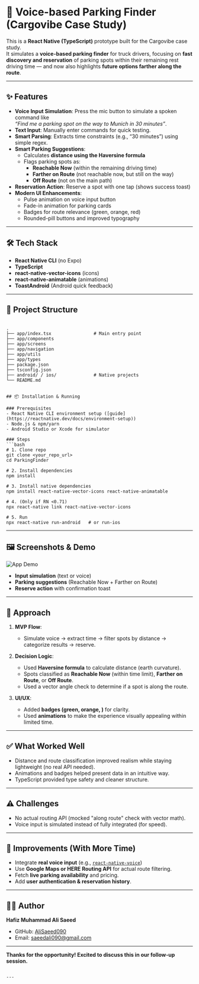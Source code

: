 # 🚛 Voice-based Parking Finder (Cargovibe Case Study)

This is a **React Native (TypeScript)** prototype built for the Cargovibe case study.  
It simulates a **voice-based parking finder** for truck drivers, focusing on **fast discovery and reservation** of parking spots within their remaining rest driving time — and now also highlights **future options farther along the route**.

---

## ✨ Features

- **Voice Input Simulation**: Press the mic button to simulate a spoken command like  
  _“Find me a parking spot on the way to Munich in 30 minutes”_.
- **Text Input**: Manually enter commands for quick testing.
- **Smart Parsing**: Extracts time constraints (e.g., “30 minutes”) using simple regex.
- **Smart Parking Suggestions**:
  - Calculates **distance using the Haversine formula**
  - Flags parking spots as:
    - **Reachable Now** (within the remaining driving time)
    - **Farther on Route** (not reachable now, but still on the way)
    - **Off Route** (not on the main path)
- **Reservation Action**: Reserve a spot with one tap (shows success toast)
- **Modern UI Enhancements**:
  - Pulse animation on voice input button
  - Fade-in animation for parking cards
  - Badges for route relevance (green, orange, red)
  - Rounded-pill buttons and improved typography

---

## 🛠 Tech Stack

- **React Native CLI** (no Expo)
- **TypeScript**
- **react-native-vector-icons** (icons)
- **react-native-animatable** (animations)
- **ToastAndroid** (Android quick feedback)

---

## 📂 Project Structure

```

.
├── app/index.tsx                # Main entry point
├── app/components
├── app/screens
├── app/navigation
├── app/utils
├── app/types
├── package.json
├── tsconfig.json
├── android/ / ios/              # Native projects
└── README.md
 

## 📦 Installation & Running

### Prerequisites
- React Native CLI environment setup ([guide](https://reactnative.dev/docs/environment-setup))
- Node.js & npm/yarn
- Android Studio or Xcode for simulator

### Steps
```bash
# 1. Clone repo
git clone <your_repo_url>
cd ParkingFinder

# 2. Install dependencies
npm install

# 3. Install native dependencies
npm install react-native-vector-icons react-native-animatable

# 4. (Only if RN <0.71)
npx react-native link react-native-vector-icons

# 5. Run
npx react-native run-android   # or run-ios
````

---

## 🖼 Screenshots & Demo

![App Demo](./app/assets/demo.gif)
- **Input simulation** (text or voice)
- **Parking suggestions** (Reachable Now + Farther on Route)
- **Reserve action** with confirmation toast

 

---

## 🚀 Approach

1. **MVP Flow**:

   * Simulate voice → extract time → filter spots by distance → categorize results → reserve.

2. **Decision Logic**:

   * Used **Haversine formula** to calculate distance (earth curvature).
   * Spots classified as **Reachable Now** (within time limit), **Farther on Route**, or **Off Route**.
   * Used a vector angle check to determine if a spot is along the route.

3. **UI/UX**:

   * Added **badges (green, orange, )** for clarity.
   * Used **animations** to make the experience visually appealing within limited time.

---

## ✅ What Worked Well

* Distance and route classification improved realism while staying lightweight (no real API needed).
* Animations and badges helped present data in an intuitive way.
* TypeScript provided type safety and cleaner structure.

---

## ⚠️ Challenges

* No actual routing API (mocked "along route" check with vector math).
* Voice input is simulated instead of fully integrated (for speed).

---

## 🔮 Improvements (With More Time)

* Integrate **real voice input** (e.g., [`react-native-voice`](https://github.com/react-native-voice/voice))
* Use **Google Maps or HERE Routing API** for actual route filtering.
* Fetch **live parking availability** and pricing.
* Add **user authentication & reservation history**.

---

## 👨‍💻 Author

**Hafiz Muhammad Ali Saeed**

* GitHub: [AliSaeed090](https://github.com/AliSaeed090)
* Email: [saeedali090@gmail.com](mailto:saeedali090@gmail.com)

---

**Thanks for the opportunity! Excited to discuss this in our follow-up session.**

```

---
 
